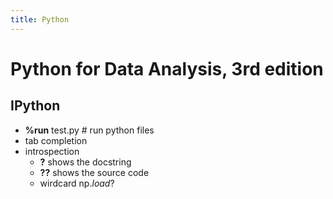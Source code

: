 ```yaml
---
title: Python
---
```


# Python for Data Analysis, 3rd edition

## IPython

- **%run** test.py  # run python files
- tab completion
- introspection
	- **?** shows the docstring
	- **??** shows the source code
	- wirdcard    np.*load*?


